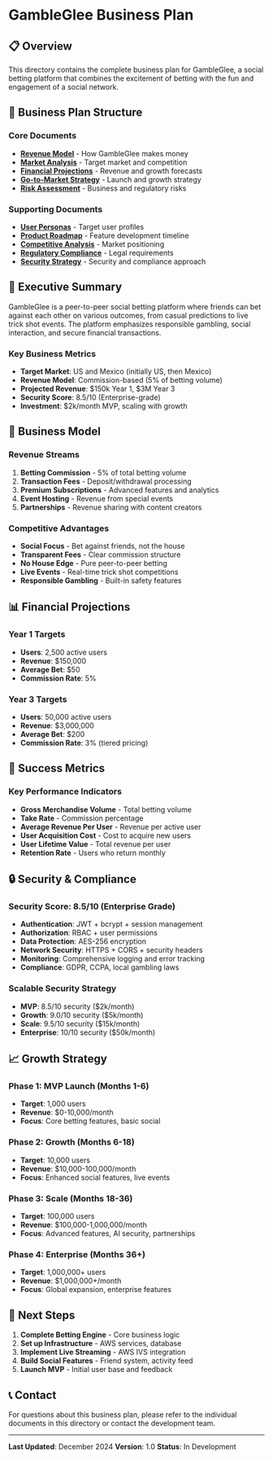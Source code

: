 # GambleGlee Business Plan

## 📋 Overview

This directory contains the complete business plan for GambleGlee, a social betting platform that combines the excitement of betting with the fun and engagement of a social network.

## 📁 Business Plan Structure

### Core Documents

- **[Revenue Model](./revenue-model.md)** - How GambleGlee makes money
- **[Market Analysis](./market-analysis.md)** - Target market and competition
- **[Financial Projections](./financial-projections.md)** - Revenue and growth forecasts
- **[Go-to-Market Strategy](./go-to-market.md)** - Launch and growth strategy
- **[Risk Assessment](./risk-assessment.md)** - Business and regulatory risks

### Supporting Documents

- **[User Personas](./user-personas.md)** - Target user profiles
- **[Product Roadmap](./product-roadmap.md)** - Feature development timeline
- **[Competitive Analysis](./competitive-analysis.md)** - Market positioning
- **[Regulatory Compliance](./regulatory-compliance.md)** - Legal requirements
- **[Security Strategy](./security-strategy.md)** - Security and compliance approach

## 🎯 Executive Summary

GambleGlee is a peer-to-peer social betting platform where friends can bet against each other on various outcomes, from casual predictions to live trick shot events. The platform emphasizes responsible gambling, social interaction, and secure financial transactions.

### Key Business Metrics

- **Target Market**: US and Mexico (initially US, then Mexico)
- **Revenue Model**: Commission-based (5% of betting volume)
- **Projected Revenue**: $150k Year 1, $3M Year 3
- **Security Score**: 8.5/10 (Enterprise-grade)
- **Investment**: $2k/month MVP, scaling with growth

## 🚀 Business Model

### Revenue Streams

1. **Betting Commission** - 5% of total betting volume
2. **Transaction Fees** - Deposit/withdrawal processing
3. **Premium Subscriptions** - Advanced features and analytics
4. **Event Hosting** - Revenue from special events
5. **Partnerships** - Revenue sharing with content creators

### Competitive Advantages

- **Social Focus** - Bet against friends, not the house
- **Transparent Fees** - Clear commission structure
- **No House Edge** - Pure peer-to-peer betting
- **Live Events** - Real-time trick shot competitions
- **Responsible Gambling** - Built-in safety features

## 📊 Financial Projections

### Year 1 Targets

- **Users**: 2,500 active users
- **Revenue**: $150,000
- **Average Bet**: $50
- **Commission Rate**: 5%

### Year 3 Targets

- **Users**: 50,000 active users
- **Revenue**: $3,000,000
- **Average Bet**: $200
- **Commission Rate**: 3% (tiered pricing)

## 🎯 Success Metrics

### Key Performance Indicators

- **Gross Merchandise Volume** - Total betting volume
- **Take Rate** - Commission percentage
- **Average Revenue Per User** - Revenue per active user
- **User Acquisition Cost** - Cost to acquire new users
- **User Lifetime Value** - Total revenue per user
- **Retention Rate** - Users who return monthly

## 🔒 Security & Compliance

### Security Score: 8.5/10 (Enterprise Grade)

- **Authentication**: JWT + bcrypt + session management
- **Authorization**: RBAC + user permissions
- **Data Protection**: AES-256 encryption
- **Network Security**: HTTPS + CORS + security headers
- **Monitoring**: Comprehensive logging and error tracking
- **Compliance**: GDPR, CCPA, local gambling laws

### Scalable Security Strategy

- **MVP**: 8.5/10 security ($2k/month)
- **Growth**: 9.0/10 security ($5k/month)
- **Scale**: 9.5/10 security ($15k/month)
- **Enterprise**: 10/10 security ($50k/month)

## 📈 Growth Strategy

### Phase 1: MVP Launch (Months 1-6)

- **Target**: 1,000 users
- **Revenue**: $0-10,000/month
- **Focus**: Core betting features, basic social

### Phase 2: Growth (Months 6-18)

- **Target**: 10,000 users
- **Revenue**: $10,000-100,000/month
- **Focus**: Enhanced social features, live events

### Phase 3: Scale (Months 18-36)

- **Target**: 100,000 users
- **Revenue**: $100,000-1,000,000/month
- **Focus**: Advanced features, AI security, partnerships

### Phase 4: Enterprise (Months 36+)

- **Target**: 1,000,000+ users
- **Revenue**: $1,000,000+/month
- **Focus**: Global expansion, enterprise features

## 🎯 Next Steps

1. **Complete Betting Engine** - Core business logic
2. **Set up Infrastructure** - AWS services, database
3. **Implement Live Streaming** - AWS IVS integration
4. **Build Social Features** - Friend system, activity feed
5. **Launch MVP** - Initial user base and feedback

## 📞 Contact

For questions about this business plan, please refer to the individual documents in this directory or contact the development team.

---

**Last Updated**: December 2024
**Version**: 1.0
**Status**: In Development
